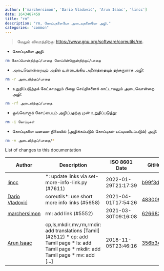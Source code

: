 ```yaml
---
author: ['marchersimon', 'Dario Vladović', 'Arun Isaac', 'lincc']
date: 1643487459
title: "rm"
description: "rm, கோப்புகளையோ அடைவுகளையோ அழி."
categories: "common"
---
```

> மேலும் விவரத்திற்கு: <https://www.gnu.org/software/coreutils/rm>.

- கோப்புகளை அழி:

```bash
rm கோப்பொன்றிற்குப்/பாதை கோப்பின்னொன்றிற்குப்/பாதை
```

- அடைவொன்றையும் அதில் உள்ளடங்கிய அனைத்தையும் தற்சுருளாக அழி:

```bash
rm -r அடைவிற்குப்/பாதை
```

- உறுதிப்படுத்தக் கேட்காமலும் பிழை செய்திகளைக் காட்டாமலும் அடைவொன்றை அழி:

```bash
rm -rf அடைவிற்குப்/பாதை
```

- ஒவ்வொருக் கோப்பையும் அழிப்பதற்கு முன் உறுதிப்படுத்து:

```bash
rm -i கோப்புகள்
```

- கோப்புகளை வளவள நிலையில் (அழிக்கப்படும் கோப்புகள் பட்டியலிடப்படும்) அழி:

```bash
rm -v அடைவிற்குப்/பாதை/*
```
List of changes to this documentation


Author | Description | ISO 8601 Date | GitHub link
------|-----|-----|-----
[lincc](mailto:46962923+blueskyson@users.noreply.github.com) | *: update links via set-more-info-link.py (#7611) | 2022-01-29T21:17:39 | [b99f3da787c6](https://github.com/tldr-pages/tldr/commit/b99f3da787c6f43a545b9cb5ebd8265b1367fbc4)
[Dario Vladović](mailto:d.vladimyr@gmail.com) | coreutils*: use short more info links (#5658) | 2021-04-01T17:54:26 | [4830093903f6](https://github.com/tldr-pages/tldr/commit/4830093903f66ccf3ebbc2ecf477286e45edac59)
[marchersimon](mailto:50295997+marchersimon@users.noreply.github.com) | rm: add link (#5552) | 2021-03-30T09:16:08 | [62668322a827](https://github.com/tldr-pages/tldr/commit/62668322a8278797489c72f005849770fe3f51fb)
[Arun Isaac](mailto:arunisaac@users.noreply.github.com) | cp,ls,mkdir,mv,rm,rmdir: add translations [Tamil] (#2512) * cp: add Tamil page * ls: add Tamil page * mkdir: add Tamil page * mv: add [...] | 2018-11-05T23:46:16 | [356b346edf84](https://github.com/tldr-pages/tldr/commit/356b346edf841bf53a9a148c9a9b6a217c6ac6df)

